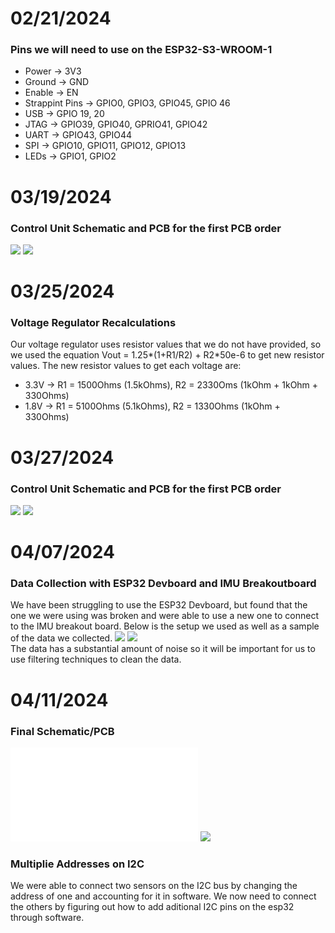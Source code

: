# 02/21/2024
### Pins we will need to use on the ESP32-S3-WROOM-1
* Power -> 3V3
* Ground -> GND
* Enable -> EN
* Strappint Pins -> GPIO0, GPIO3, GPIO45, GPIO 46
* USB -> GPIO 19, 20
* JTAG -> GPIO39, GPIO40, GPRIO41, GPIO42
* UART -> GPIO43, GPIO44
* SPI -> GPIO10, GPIO11, GPIO12, GPIO13
* LEDs -> GPIO1, GPIO2

# 03/19/2024
### Control Unit Schematic and PCB for the first PCB order
![](Control_Unit_Schematic1.png)
![](Control_Unit_PCB1.png)

# 03/25/2024
### Voltage Regulator Recalculations
Our voltage regulator uses resistor values that we do not have provided, so we used the equation Vout = 1.25*(1+R1/R2) + R2*50e-6 to get new resistor values. The new resistor values to get each voltage are:
* 3.3V -> R1 = 1500Ohms (1.5kOhms), R2 = 2330Oms (1kOhm + 1kOhm + 330Ohms)
* 1.8V -> R1 = 5100Ohms (5.1kOhms), R2 = 1330Ohms (1kOhm + 330Ohms)

# 03/27/2024
### Control Unit Schematic and PCB for the first PCB order
![](Control_Unit_Schematic2.png)
![](Control_Unit_PCB2.png)

# 04/07/2024
### Data Collection with ESP32 Devboard and IMU Breakoutboard
We have been struggling to use the ESP32 Devboard, but found that the one we were using was broken and were able to use a new one to connect to the IMU breakout board. Below is the setup we used as well as a sample of the data we collected.
![](devboard_breakout_setup.jpg)
![](sample_data.jpg)<br />
The data has a substantial amount of noise so it will be important for us to use filtering techniques to clean the data.

# 04/11/2024
### Final Schematic/PCB
![](Final_Schematic.pdf)
![](Final_PCB.png)
### Multiplie Addresses on I2C
We were able to connect two sensors on the I2C bus by changing the address of one and accounting for it in software. We now need to connect the others by figuring out how to add aditional I2C pins on the esp32 through software.
